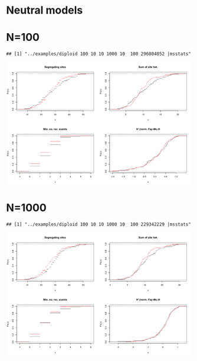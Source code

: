 Neutral models
========================================================










N=100
====

```
## [1] "../examples/diploid 100 10 10 1000 10  100 296804052 |msstats"
```

![plot of chunk unnamed-chunk-3](NeutralModels/unnamed-chunk-3.png) 


N=1000
====

```
## [1] "../examples/diploid 100 10 10 1000 10  100 229342229 |msstats"
```

![plot of chunk unnamed-chunk-4](NeutralModels/unnamed-chunk-4.png) 

